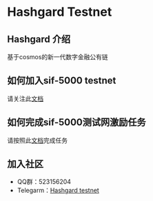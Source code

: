 # Hashgard Testnet
## Hashgard 介绍
基于cosmos的新一代数字金融公有链

## 如何加入sif-5000 testnet

请关注此[文档](./docs_CN/README.md)

## 如何完成sif-5000测试网激励任务

请按照此[文档](./sif_CN⁩/sif-5000/sif-5000.md)完成任务



## 加入社区

- QQ群：523156204
- Telegarm：[Hashgard testnet](https://t.me/joinchat/Gad-lBM6ne2s03toAz0WMg)

